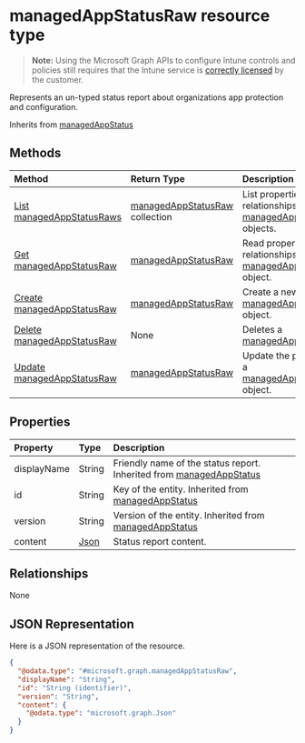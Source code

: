 # managedAppStatusRaw resource type

> **Note:** Using the Microsoft Graph APIs to configure Intune controls and policies still requires that the Intune service is [correctly licensed](https://go.microsoft.com/fwlink/?linkid=839381) by the customer.

Represents an un-typed status report about organizations app protection and configuration.

Inherits from [managedAppStatus](../resources/intune_mam_managedappstatus.md)

## Methods
|Method|Return Type|Description|
|:---|:---|:---|
|[List managedAppStatusRaws](../api/intune_mam_managedappstatusraw_list.md)|[managedAppStatusRaw](../resources/intune_mam_managedappstatusraw.md) collection|List properties and relationships of the [managedAppStatusRaw](../resources/intune_mam_managedappstatusraw.md) objects.|
|[Get managedAppStatusRaw](../api/intune_mam_managedappstatusraw_get.md)|[managedAppStatusRaw](../resources/intune_mam_managedappstatusraw.md)|Read properties and relationships of the [managedAppStatusRaw](../resources/intune_mam_managedappstatusraw.md) object.|
|[Create managedAppStatusRaw](../api/intune_mam_managedappstatusraw_create.md)|[managedAppStatusRaw](../resources/intune_mam_managedappstatusraw.md)|Create a new [managedAppStatusRaw](../resources/intune_mam_managedappstatusraw.md) object.|
|[Delete managedAppStatusRaw](../api/intune_mam_managedappstatusraw_delete.md)|None|Deletes a [managedAppStatusRaw](../resources/intune_mam_managedappstatusraw.md).|
|[Update managedAppStatusRaw](../api/intune_mam_managedappstatusraw_update.md)|[managedAppStatusRaw](../resources/intune_mam_managedappstatusraw.md)|Update the properties of a [managedAppStatusRaw](../resources/intune_mam_managedappstatusraw.md) object.|

## Properties
|Property|Type|Description|
|:---|:---|:---|
|displayName|String|Friendly name of the status report. Inherited from [managedAppStatus](../resources/intune_mam_managedappstatus.md)|
|id|String|Key of the entity. Inherited from [managedAppStatus](../resources/intune_mam_managedappstatus.md)|
|version|String|Version of the entity. Inherited from [managedAppStatus](../resources/intune_mam_managedappstatus.md)|
|content|[Json](../resources/intune_mam_json.md)|Status report content.|

## Relationships
None
## JSON Representation
Here is a JSON representation of the resource.
<!--{
  "blockType": "resource",
  "keyProperty": "id",
  "baseType": "microsoft.graph.managedAppStatus",
  "@odata.type": "microsoft.graph.managedAppStatusRaw"
}-->
``` json
{
  "@odata.type": "#microsoft.graph.managedAppStatusRaw",
  "displayName": "String",
  "id": "String (identifier)",
  "version": "String",
  "content": {
    "@odata.type": "microsoft.graph.Json"
  }
}
```



